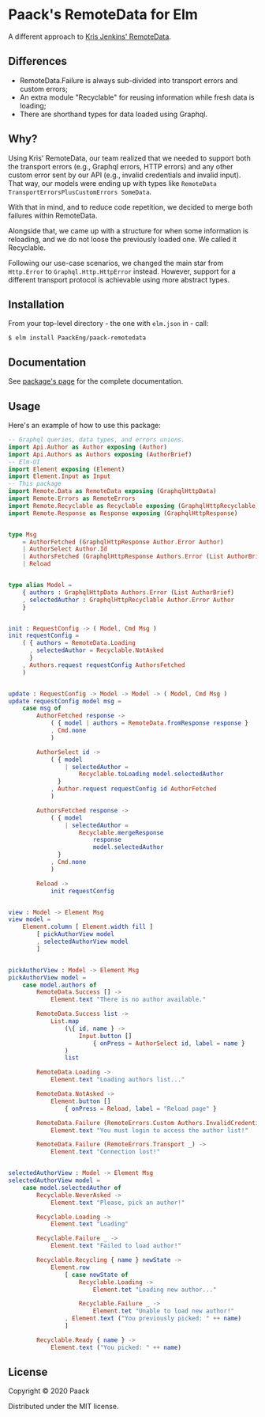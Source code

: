 # Paack's RemoteData for Elm

A different approach to [Kris Jenkins' RemoteData](https://github.com/krisajenkins/remotedata).


## Differences

* RemoteData.Failure is always sub-divided into transport errors and custom errors;
* An extra module "Recyclable" for reusing information while fresh data is loading;
* There are shorthand types for data loaded using Graphql.


## Why?

Using Kris' RemoteData, our team realized that we needed to support both the transport errors (e.g., Graphql errors, HTTP errors) and any other custom error sent by our API (e.g., invalid credentials and invalid input).
That way, our models were ending up with types like `RemoteData TransportErrorsPlusCustomErrors SomeData`.

With that in mind, and to reduce code repetition, we decided to merge both failures within RemoteData.

Alongside that, we came up with a structure for when some information is reloading, and we do not loose the previously loaded one.
We called it Recyclable.

Following our use-case scenarios, we changed the main star from `Http.Error` to `Graphql.Http.HttpError` instead.
However, support for a different transport protocol is achievable using more abstract types.


## Installation

From your top-level directory - the one with `elm.json` in - call:

```
$ elm install PaackEng/paack-remotedata
```


## Documentation

See [package's page](http://package.elm-lang.org/packages/PaackEng/paack-remotedata/latest) for the complete documentation.


## Usage

Here's an example of how to use this package:

```elm
-- Graphql queries, data types, and errors unions.
import Api.Author as Author exposing (Author)
import Api.Authors as Authors exposing (AuthorBrief)
-- Elm-UI
import Element exposing (Element)
import Element.Input as Input
-- This package
import Remote.Data as RemoteData exposing (GraphqlHttpData)
import Remote.Errors as RemoteErrors
import Remote.Recyclable as Recyclable exposing (GraphqlHttpRecyclable)
import Remote.Response as Response exposing (GraphqlHttpResponse)


type Msg
    = AuthorFetched (GraphqlHttpResponse Author.Error Author)
    | AuthorSelect Author.Id
    | AuthorsFetched (GraphqlHttpResponse Authors.Error (List AuthorBrief))
    | Reload


type alias Model =
    { authors : GraphqlHttpData Authors.Error (List AuthorBrief)
    , selectedAuthor : GraphqlHttpRecyclable Author.Error Author
    }


init : RequestConfig -> ( Model, Cmd Msg )
init requestConfig =
    ( { authors = RemoteData.Loading
      , selectedAuthor = Recyclable.NotAsked
      }
    , Authors.request requestConfig AuthorsFetched
    )


update : RequestConfig -> Model -> Model -> ( Model, Cmd Msg )
update requestConfig model msg =
    case msg of
        AuthorFetched response ->
            ( { model | authors = RemoteData.fromResponse response }
            , Cmd.none
            )

        AuthorSelect id ->
            ( { model
                | selectedAuthor =
                    Recyclable.toLoading model.selectedAuthor
              }
            , Author.request requestConfig id AuthorFetched
            )

        AuthorsFetched response ->
            ( { model
                | selectedAuthor =
                    Recyclable.mergeResponse
                        response
                        model.selectedAuthor
              }
            , Cmd.none
            )

        Reload ->
            init requestConfig


view : Model -> Element Msg
view model =
    Element.column [ Element.width fill ]
        [ pickAuthorView model
        , selectedAuthorView model
        ]


pickAuthorView : Model -> Element Msg
pickAuthorView model =
    case model.authors of
        RemoteData.Success [] ->
            Element.text "There is no author available."

        RemoteData.Success list ->
            List.map
                (\{ id, name } ->
                    Input.button []
                        { onPress = AuthorSelect id, label = name }
                )
                list

        RemoteData.Loading ->
            Element.text "Loading authors list..."

        RemoteData.NotAsked ->
            Element.button []
                { onPress = Reload, label = "Reload page" }

        RemoteData.Failure (RemoteErrors.Custom Authors.InvalidCredentials) ->
            Element.text "You must login to access the author list!"

        RemoteData.Failure (RemoteErrors.Transport _) ->
            Element.text "Connection lost!"


selectedAuthorView : Model -> Element Msg
selectedAuthorView model =
    case model.selectedAuthor of
        Recyclable.NeverAsked ->
            Element.text "Please, pick an author!"

        Recyclable.Loading ->
            Element.text "Loading"

        Recyclable.Failure _ ->
            Element.text "Failed to load author!"

        Recyclable.Recycling { name } newState ->
            Element.row
                [ case newState of
                    Recyclable.Loading ->
                        Element.tet "Loading new author..."

                    Recyclable.Failure _ ->
                        Element.tet "Unable to load new author!"
                , Element.text ("You previously picked: " ++ name)
                ]

        Recyclable.Ready { name } ->
            Element.text ("You picked: " ++ name)
```


## License

Copyright © 2020 Paack 

Distributed under the MIT license.
